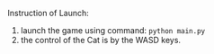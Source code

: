 Instruction of Launch:

1. launch the game using command:
```python main.py```
2. the control of the Cat is by the WASD keys.